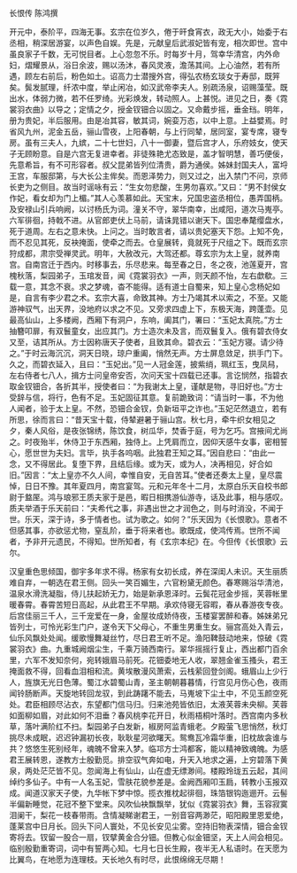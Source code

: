 长恨传 陈鸿撰　　

  

  

开元中，泰阶平，四海无事。玄宗在位岁久，倦于旰食宵衣，政无大小，始委于右丞相，稍深居游宴，以声色自娱。先是，元献皇后武淑妃皆有宠，相次即世。宫中虽良家子千数，无可悦目者。上心忽忽不乐。时每岁十月，驾幸华清宫，内外命妇，熠耀景从，浴日余波，赐以汤沐，春风灵液，澹荡其间。上心油然，若有所遇，顾左右前后，粉色如土。诏高力士潜搜外宫，得弘农杨玄琰女于寿邸，既笄矣。鬓发腻理，纤浓中度，举止闲冶，如汉武帝李夫人。别疏汤泉，诏赐藻莹。既出水，体弱力微，若不任罗绮。光彩焕发，转动照人。上甚悦。进见之日，奏《霓裳羽衣曲》以导之；定情之夕，授金钗钿合以固之。又命戴步摇，垂金珰。明年，册为贵妃，半后服用。由是冶其容，敏其词，婉娈万态，以中上意。上益嬖焉。时省风九州，泥金五岳，骊山雪夜，上阳春朝，与上行同辇，居同室，宴专席，寝专房。虽有三夫人，九嫔，二十七世妇，八十一御妻，暨后宫才人，乐府妓女，使天子无顾盼意。自是六宫无复进幸者。非徒殊艳尤态致是，盖才智明慧，善巧便佞，先意希旨，有不可形容者。叔父昆弟皆列位清贵，爵为通侯。姊妹封国夫人，富埒王宫，车服邸第，与大长公主侔矣。而恩泽势力，则又过之，出入禁门不问，京师长吏为之侧目。故当时谣咏有云：“生女勿悲酸，生男勿喜欢。”又曰：“男不封侯女作妃，看女却为门上楣。”其人心羡慕如此。天宝末，兄国忠盗丞相位，愚弄国柄。及安禄山引兵响阙，以讨杨氏为词。潼关不守，翠华南幸，出咸阳，道次马嵬亭。六军徘徊，持戟不进。从官郎吏伏上马前，请诛晁错以谢天下。国忠奉氂缨盘水，死于道周。左右之意未快。上问之。当时敢言者，请以贵妃塞天下怨。上知不免，而不忍见其死，反袂掩面，使牵之而去。仓皇展转，竟就死于尺组之下。既而玄宗狩成都，肃宗受禅灵武。明年，大赦改元，大驾还都。尊玄宗为太上皇，就养南宫。自南宫迁于西内。时移事去，乐尽悲来。每至春之日，冬之夜，池莲夏开，宫槐秋落，梨园弟子，玉琯发音，闻《霓裳羽衣》一声，则天颜不怡，左右歔欷。三载一意，其念不衰。求之梦魂，杳不能得。适有道士自蜀来，知上皇心念杨妃如是，自言有李少君之术。玄宗大喜，命致其神。方士乃竭其术以索之，不至。又能游神驭气，出天界，没地府以求之不见。又旁求四虚上下，东极天海，跨蓬壶。见最高仙山，上多楼阙，西厢下有洞户，东响，阖其门，署曰：“玉妃太真院。”方士抽簪叩扉，有双鬟童女，出应其门。方士造次未及言，而双鬟复入。俄有碧衣侍女又至，诘其所从。方士因称唐天子使者，且致其命。碧衣云：“玉妃方寝。请少待之。”于时云海沉沉，洞天日晓，琼户重阖，悄然无声。方士屏息敛足，拱手门下。久之，而碧衣延入，且曰：“玉妃出。”见一人冠金莲，披紫绡，珮红玉，曳凤舄，左右侍者七八人，揖方士问皇帝安否，次问天宝十四载已还事。言讫悯然，指碧衣取金钗钿合，各折其半，授使者曰：“为我谢太上皇，谨献是物，寻旧好也。”方士受辞与信，将行，色有不足。玉妃固征其意。复前跪致词：“请当时一事，不为他人闻者，验于太上皇。不然，恐钿合金钗，负新垣平之诈也。”玉妃茫然退立，若有所思，徐而言曰：“昔天宝十载，侍辇避暑于骊山宫。秋七月，牵牛织女相见之夕，秦人风俗，是夜张锦绣，陈饮食，树瓜华，焚香于庭，号为乞巧。宫掖间尤尚之。时夜殆半，休侍卫于东西厢，独侍上。上凭肩而立，因仰天感牛女事，密相誓心，愿世世为夫妇。言毕，执手各呜咽。此独君王知之耳。”因自悲曰：“由此一念，又不得居此。复堕下界，且结后缘。或为天，或为人，决再相见，好合如旧。”因言：“太上皇亦不久人间，幸惟自安，无自苦耳。”使者还奏太上皇，皇尽震悼，日日不豫。其年夏四月，南宫宴驾。元和元年冬十二月，太原白乐天自校书郎尉于盩厔。鸿与琅邪王质夫家于是邑，暇日相携游仙游寺，话及此事，相与感叹。质夫举酒于乐天前曰：“夫希代之事，非遇出世之才润色之，则与时消没，不闻于世。乐天，深于诗，多于情者也。试为歌之。如何？”乐天因为《长恨歌》。意者不但感其事，亦欲惩尤物，窒乱阶，垂于将来者也。歌既成，使鸿传焉。世所不闻者，予非开元遗民，不得知。世所知者，有《玄宗本纪》在。今但传《长恨歌》云尔。

汉皇重色思倾国，御宇多年求不得。杨家有女初长成，养在深闺人未识。天生丽质难自弃，一朝选在君王侧。回头一笑百媚生，六官粉黛无颜色。春寒赐浴华清池，温泉水滑洗凝脂，侍儿扶起娇无力，始是新承恩泽时。云鬓花冠金步摇，芙蓉帐里暖春霄。春霄苦短日高起，从此君王不早期。承欢侍寝无容暇，春从春游夜专夜。后宫佳丽三千人，三千宠爱在一身，金屋妆成娇侍夜，玉楼宴罢醉和春。姊妹弟兄皆列士，可怜光彩生门户，遂令天下父母心，不重生男重生女。骊宫高处入青云，仙乐风飘处处闻。缓歌慢舞凝丝竹，尽日君王听不足。渔阳鞞鼓动地来，惊破《霓裳羽衣》曲。九重城阙烟尘生，千乘万骑西南行。翠华摇摇行复止，西出都门百余里，六军不发知奈何，宛转娥眉马前死。花钿委地无人收，翠翘金雀玉搔头，君王掩面救不得，回看血泪相和流。黄埃散漫风萧索，云栈萦回登剑阁。蛾眉山上少行人，旌旗无光日色薄。蜀江水碧蜀山青，圣主朝朝暮暮情，行宫见月伤心色，夜雨闻铃肠断声。天旋地转回龙驭，到此踌躇不能去，马嵬坡下尘土中，不见玉颜空死处。君臣相顾尽沾衣，东望都门信马归。归来池苑皆依旧，太液芙蓉未央柳。芙蓉如面柳如眉，对此如何不泪垂？春风桃李花开日，秋雨梧桐叶落时。西宫南内多秋草，落叶满阶红不扫。梨园弟子白发新，椒房阿监青蛾老。夕殿萤飞思悄然，秋灯挑尽未成眠，迟迟钟漏初长夜，耿耿星河欲曙天。鸳鸯瓦冷霜华重，旧枕故衾谁与共？悠悠生死别经年，魂魄不曾来入梦。临邛方士鸿都客，能以精神致魂魄。为感君王展转恩，遂教方士殷勤觅。排空驭气奔如电，升天入地求之遍，上穷碧落下黄泉，两处茫茫皆不见。忽闻海上有仙山，山在虚无缥渺间。楼殿玲珑五云起，其间绰约多仙子。中有一人名玉妃，雪肤花貌参差是。金阙西厢叩玉扃，转教小玉报双成。闻道汉家天子使，九华帐下梦中惊。揽衣推枕起徘徊，珠箔银钩迤逦开。云髻半偏新睡觉，花冠不整下堂来。风吹仙袂飘飘举，犹似《霓裳羽衣》舞，玉容寂寞泪阑干，梨花一枝春带雨。含情凝睇谢君王，一别音容两渺茫，昭阳殿里恩爱绝，蓬莱宫中日月长。回头下问人寰处，不见长安见尘雾。空持旧物表深情，钿合金钗寄将去。钗留一股合一扇，钗擘黄金合分钿。但教心似金钿坚，天上人间会相见。临别殷勤重寄词，词中有誓两心知。七月七日长生殿，夜半无人私语时。在天愿为比翼鸟，在地愿为连理枝。天长地久有时尽，此恨绵绵无尽期！